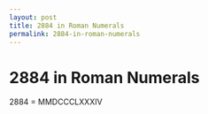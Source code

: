 ```yaml
---
layout: post
title: 2884 in Roman Numerals
permalink: 2884-in-roman-numerals
---
```


# 2884 in Roman Numerals

2884 = MMDCCCLXXXIV
